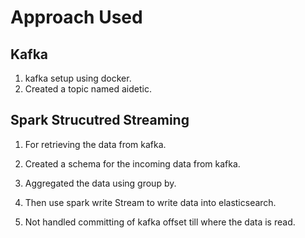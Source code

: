 # Approach Used

## Kafka

1. kafka setup using docker.
2. Created a topic named aidetic.

## Spark Strucutred Streaming

1. For retrieving the data from kafka.
2. Created a schema for the incoming data from kafka.
3. Aggregated the data using group by.
4. Then use spark write Stream to write data into elasticsearch.

5. Not handled committing of kafka offset till where the data is read. 